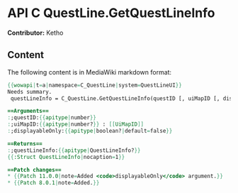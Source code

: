 # API C QuestLine.GetQuestLineInfo

**Contributor:** Ketho

## Content

The following content is in MediaWiki markdown format:

```mediawiki
{{wowapi|t=a|namespace=C_QuestLine|system=QuestLineUI}}
Needs summary.
 questLineInfo = C_QuestLine.GetQuestLineInfo(questID [, uiMapID [, displayableOnly]])

==Arguments==
:;questID:{{apitype|number}}
:;uiMapID:{{apitype|number?}} : [[UiMapID]]
:;displayableOnly:{{apitype|boolean?|default=false}}

==Returns==
:;questLineInfo:{{apitype|QuestLineInfo?}}
{{:Struct QuestLineInfo|nocaption=1}}

==Patch changes==
* {{Patch 11.0.0|note=Added <code>displayableOnly</code> argument.}}
* {{Patch 8.0.1|note=Added.}}
```